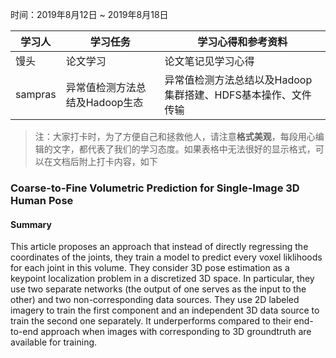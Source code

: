 时间：2019年8月12日 ~ 2019年8月18日

学习人|学习任务|学习心得和参考资料
------ | ------ | ------ 
馒头 | 论文学习 | 论文笔记见学习心得
sampras | 异常值检测方法总结及Hadoop生态 | 异常值检测方法总结以及Hadoop集群搭建、HDFS基本操作、文件传输

> 注：大家打卡时，为了方便自己和拯救他人，请注意**格式美观**，每段用心编辑的文字，都代表了我们的学习态度。如果表格中无法很好的显示格式，可以在文档后附上打卡内容，如下

### Coarse-to-Fine Volumetric Prediction for Single-Image 3D Human Pose
#### Summary
This article proposes an approach that instead of directly regressing the coordinates of the joints, they train a model to predict every voxel liklihoods for each joint in this volume. They consider 3D pose estimation as a keypoint localization problem in a discretized 3D space. In particular, they use two separate networks (the output of one serves as the input to the other) and two non-corresponding data sources. They use 2D labeled imagery to train the first component and an independent 3D data source to train the second one separately. It underperforms compared to their end-to-end approach when images with corresponding to 3D groundtruth are available for training.

